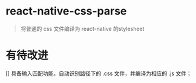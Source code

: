 # react-native-css-parse
> 将普通的 css 文件编译为 react-native 的stylesheet

# 有待改进

[] 具备输入匹配功能，自动识别路径下的 .css 文件，并编译为相应的 .js 文件；
